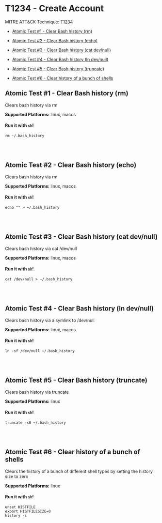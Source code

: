 # T1234 - Create Account
MITRE ATT&CK Technique: [T1234](https://attack.mitre.org/wiki/Technique/T1234)


- [Atomic Test #1 - Clear Bash history (rm)](#atomic-test-1---clear-bash-history-rm)

- [Atomic Test #2 - Clear Bash history (echo)](#atomic-test-2---clear-bash-history-echo)

- [Atomic Test #3 - Clear Bash history (cat dev/null)](#atomic-test-3---clear-bash-history-cat-devnull)

- [Atomic Test #4 - Clear Bash history (ln dev/null)](#atomic-test-4---clear-bash-history-ln-devnull)

- [Atomic Test #5 - Clear Bash history (truncate)](#atomic-test-5---clear-bash-history-truncate)

- [Atomic Test #6 - Clear history of a bunch of shells](#atomic-test-6---clear-history-of-a-bunch-of-shells)


## Atomic Test #1 - Clear Bash history (rm)
Clears bash history via rm

**Supported Platforms:** linux, macos


#### Run it with `sh`!
```
rm ~/.bash_history

```
<br/><br/>
## Atomic Test #2 - Clear Bash history (echo)
Clears bash history via rm

**Supported Platforms:** linux, macos


#### Run it with `sh`!
```
echo "" > ~/.bash_history

```
<br/><br/>
## Atomic Test #3 - Clear Bash history (cat dev/null)
Clears bash history via cat /dev/null

**Supported Platforms:** linux, macos


#### Run it with `sh`!
```
cat /dev/null > ~/.bash_history

```
<br/><br/>
## Atomic Test #4 - Clear Bash history (ln dev/null)
Clears bash history via a symlink to /dev/null

**Supported Platforms:** linux, macos


#### Run it with `sh`!
```
ln -sf /dev/null ~/.bash_history

```
<br/><br/>
## Atomic Test #5 - Clear Bash history (truncate)
Clears bash history via truncate

**Supported Platforms:** linux


#### Run it with `sh`!
```
truncate -s0 ~/.bash_history

```
<br/><br/>
## Atomic Test #6 - Clear history of a bunch of shells
Clears the history of a bunch of different shell types by setting the history size to zero

**Supported Platforms:** linux


#### Run it with `sh`!
```
unset HISTFILE
export HISTFILESIZE=0
history -c

```
<br/><br/>
